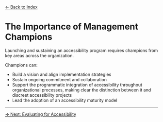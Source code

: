 [&larr; Back to Index](../index.md)

# The Importance of Management Champions

Launching and sustaining an accessibility program requires champions from key areas across the organization.

Champions can:

* Build a vision and align implementation strategies
* Sustain ongoing commitment and collaboration
* Support the programmatic integration of accessibility throughout organizational processes, making clear the distinction between it and discreet accessibility projects
* Lead the adoption of an accessibility maturity model

--- 

[&rarr; Next: Evaluating for Accessibility](6-evaluating-for-accessibility.md)